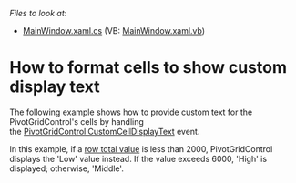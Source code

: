 <!-- default file list -->
*Files to look at*:

* [MainWindow.xaml.cs](./CS/WpfPivotCustomCellValueDisplaytext/MainWindow.xaml.cs) (VB: [MainWindow.xaml.vb](./VB/VBWpfPivotCustomCellValueDisplaytext/MainWindow.xaml.vb))
<!-- default file list end -->
# How to format cells to show custom display text


<p>The following example shows how to provide custom text for the PivotGridControl's cells by handling the <a href="https://documentation.devexpress.com/WPF/DevExpress.Xpf.PivotGrid.PivotGridControl.CustomCellDisplayText.event">PivotGridControl.CustomCellDisplayText</a> event.</p>
<p>In this example, if a <a href="https://documentation.devexpress.com/WPF/8006/Controls-and-Libraries/Pivot-Grid/UI-Elements/Totals">row total value</a> is less than 2000, PivotGridControl displays the 'Low' value instead. If the value exceeds 6000, 'High' is displayed; otherwise, 'Middle'.</p>

<br/>


